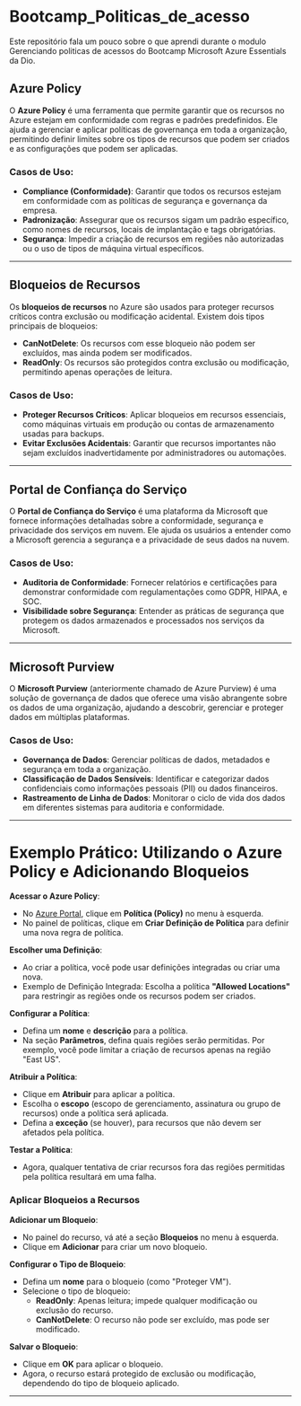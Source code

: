 # Bootcamp_Politicas_de_acesso
Este repositório fala um pouco sobre o que aprendi durante o modulo Gerenciando politicas de acessos do Bootcamp Microsoft Azure Essentials da Dio.

##  Azure Policy

O **Azure Policy** é uma ferramenta que permite garantir que os recursos no Azure estejam em conformidade com regras e padrões predefinidos. Ele ajuda a gerenciar e aplicar políticas de governança em toda a organização, permitindo definir limites sobre os tipos de recursos que podem ser criados e as configurações que podem ser aplicadas.

### Casos de Uso:
- **Compliance (Conformidade)**: Garantir que todos os recursos estejam em conformidade com as políticas de segurança e governança da empresa.
- **Padronização**: Assegurar que os recursos sigam um padrão específico, como nomes de recursos, locais de implantação e tags obrigatórias.
- **Segurança**: Impedir a criação de recursos em regiões não autorizadas ou o uso de tipos de máquina virtual específicos.

---

## Bloqueios de Recursos

Os **bloqueios de recursos** no Azure são usados para proteger recursos críticos contra exclusão ou modificação acidental. Existem dois tipos principais de bloqueios:
- **CanNotDelete**: Os recursos com esse bloqueio não podem ser excluídos, mas ainda podem ser modificados.
- **ReadOnly**: Os recursos são protegidos contra exclusão ou modificação, permitindo apenas operações de leitura.

### Casos de Uso:
- **Proteger Recursos Críticos**: Aplicar bloqueios em recursos essenciais, como máquinas virtuais em produção ou contas de armazenamento usadas para backups.
- **Evitar Exclusões Acidentais**: Garantir que recursos importantes não sejam excluídos inadvertidamente por administradores ou automações.

---

##  Portal de Confiança do Serviço

O **Portal de Confiança do Serviço** é uma plataforma da Microsoft que fornece informações detalhadas sobre a conformidade, segurança e privacidade dos serviços em nuvem. Ele ajuda os usuários a entender como a Microsoft gerencia a segurança e a privacidade de seus dados na nuvem.

### Casos de Uso:
- **Auditoria de Conformidade**: Fornecer relatórios e certificações para demonstrar conformidade com regulamentações como GDPR, HIPAA, e SOC.
- **Visibilidade sobre Segurança**: Entender as práticas de segurança que protegem os dados armazenados e processados nos serviços da Microsoft.

---

##  Microsoft Purview

O **Microsoft Purview** (anteriormente chamado de Azure Purview) é uma solução de governança de dados que oferece uma visão abrangente sobre os dados de uma organização, ajudando a descobrir, gerenciar e proteger dados em múltiplas plataformas.

### Casos de Uso:
- **Governança de Dados**: Gerenciar políticas de dados, metadados e segurança em toda a organização.
- **Classificação de Dados Sensíveis**: Identificar e categorizar dados confidenciais como informações pessoais (PII) ou dados financeiros.
- **Rastreamento de Linha de Dados**: Monitorar o ciclo de vida dos dados em diferentes sistemas para auditoria e conformidade.

---

# Exemplo Prático: Utilizando o Azure Policy e Adicionando Bloqueios

 **Acessar o Azure Policy**:
   - No [Azure Portal](https://portal.azure.com/), clique em **Política (Policy)** no menu à esquerda.
   - No painel de políticas, clique em **Criar Definição de Política** para definir uma nova regra de política.

 **Escolher uma Definição**:
   - Ao criar a política, você pode usar definições integradas ou criar uma nova.
   - Exemplo de Definição Integrada: Escolha a política **"Allowed Locations"** para restringir as regiões onde os recursos podem ser criados.

 **Configurar a Política**:
   - Defina um **nome** e **descrição** para a política.
   - Na seção **Parâmetros**, defina quais regiões serão permitidas. Por exemplo, você pode limitar a criação de recursos apenas na região "East US".

 **Atribuir a Política**:
   - Clique em **Atribuir** para aplicar a política.
   - Escolha o **escopo** (escopo de gerenciamento, assinatura ou grupo de recursos) onde a política será aplicada.
   - Defina a **exceção** (se houver), para recursos que não devem ser afetados pela política.

 **Testar a Política**:
   - Agora, qualquer tentativa de criar recursos fora das regiões permitidas pela política resultará em uma falha.

###  Aplicar Bloqueios a Recursos

 **Adicionar um Bloqueio**:
   - No painel do recurso, vá até a seção **Bloqueios** no menu à esquerda.
   - Clique em **Adicionar** para criar um novo bloqueio.

 **Configurar o Tipo de Bloqueio**:
   - Defina um **nome** para o bloqueio (como "Proteger VM").
   - Selecione o tipo de bloqueio:
     - **ReadOnly**: Apenas leitura; impede qualquer modificação ou exclusão do recurso.
     - **CanNotDelete**: O recurso não pode ser excluído, mas pode ser modificado.

 **Salvar o Bloqueio**:
   - Clique em **OK** para aplicar o bloqueio.
   - Agora, o recurso estará protegido de exclusão ou modificação, dependendo do tipo de bloqueio aplicado.

---



